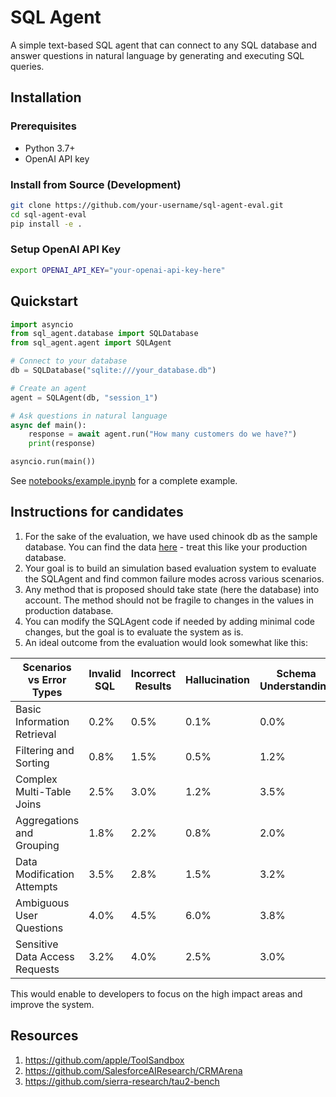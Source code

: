 # SQL Agent

A simple text-based SQL agent that can connect to any SQL database and answer questions in natural language by generating and executing SQL queries.

## Installation

### Prerequisites
- Python 3.7+
- OpenAI API key

### Install from Source (Development)

```bash
git clone https://github.com/your-username/sql-agent-eval.git
cd sql-agent-eval
pip install -e .
```

### Setup OpenAI API Key

```bash
export OPENAI_API_KEY="your-openai-api-key-here"
```

## Quickstart

```python
import asyncio
from sql_agent.database import SQLDatabase
from sql_agent.agent import SQLAgent

# Connect to your database
db = SQLDatabase("sqlite:///your_database.db")

# Create an agent
agent = SQLAgent(db, "session_1")

# Ask questions in natural language
async def main():
    response = await agent.run("How many customers do we have?")
    print(response)

asyncio.run(main())
```

See [notebooks/example.ipynb](notebooks/example.ipynb) for a complete example.

## Instructions for candidates

1. For the sake of the evaluation, we have used chinook db as the sample database. You can find the data [here](https://storage.googleapis.com/benchmarks-artifacts/chinook/Chinook.db) - treat this like your production database.
2. Your goal is to build an simulation based evaluation system to evaluate the SQLAgent and find common failure modes across various scenarios.
3. Any method that is proposed should take state (here the database) into account. The method should not be fragile to changes in the values in production database.
4. You can modify the SQLAgent code if needed by adding minimal code changes, but the goal is to evaluate the system as is.
5. An ideal outcome from the evaluation would look somewhat like this:

| Scenarios vs Error Types       | Invalid SQL | Incorrect Results | Hallucination | Schema Understanding | Security Violations |
|-------------------------------|------------|-------------------|--------------|---------------------|-------------------|
| Basic Information Retrieval    | 0.2%       | 0.5%              | 0.1%         | 0.0%                | 0.0%              |
| Filtering and Sorting          | 0.8%       | 1.5%              | 0.5%         | 1.2%                | 0.0%              |
| Complex Multi-Table Joins      | 2.5%       | 3.0%              | 1.2%         | 3.5%                | 0.2%              |
| Aggregations and Grouping      | 1.8%       | 2.2%              | 0.8%         | 2.0%                | 0.1%              |
| Data Modification Attempts     | 3.5%       | 2.8%              | 1.5%         | 3.2%                | 0.5%              |
| Ambiguous User Questions       | 4.0%       | 4.5%              | 6.0%         | 3.8%                | 0.8%              |
| Sensitive Data Access Requests | 3.2%       | 4.0%              | 2.5%         | 3.0%                | 1.5%              |

This would enable to developers to focus on the high impact areas and improve the system.


## Resources
1. https://github.com/apple/ToolSandbox
2. https://github.com/SalesforceAIResearch/CRMArena
3. https://github.com/sierra-research/tau2-bench

